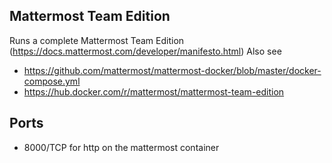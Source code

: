 ## Mattermost Team Edition

Runs a complete Mattermost Team Edition (https://docs.mattermost.com/developer/manifesto.html)
Also see 
 - https://github.com/mattermost/mattermost-docker/blob/master/docker-compose.yml
 - https://hub.docker.com/r/mattermost/mattermost-team-edition
## Ports

- 8000/TCP for http on the mattermost container
